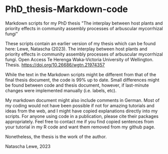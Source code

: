 # PhD_thesis-Markdown-code
Markdown scripts for my PhD thesis "The interplay between host plants and priority effects in community assembly processes of arbuscular mycorrhizal fungi"

These scripts contain an earlier version of my thesis which can be found here: 
Lewe, Natascha (2023). The interplay between host plants and priority effects in community assembly processes of arbuscular mycorrhizal fungi. Open Access Te Herenga Waka-Victoria University of Wellington. Thesis. https://doi.org/10.26686/wgtn.21974357

While the text in the Markdown scripts might be different from that of the final thesis document, the code is 99% up to date. Small differences might be found between code and thesis document, however, if last-minute changes were implemented manually (i.e. labels, etc).

My markdown document might also include comments in German. Most of my coding would not have been possible if not for amazing tutorials and ideas from the web, and I might have copied explanations directly into my scripts. For anyone using code in a publication, please cite their packages appropriately. 
Feel free to contact me if you find copied sentences from your tutorial in my R code and want them removed from my github page. 

Nonetheless, the thesis is the work of the author.

Natascha Lewe, 2023
